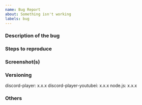 ```yaml
---
name: Bug Report
about: Something isn't working
labels: bug
---
```


### Description of the bug
<!-- What is not working? Provide clear details of the bug including error stacks and your own code -->

### Steps to reproduce
<!-- Step by step guide on how to reproduce this bug -->

### Screenshot(s)
<!-- Screen capture if needed of the bug -->

### Versioning
discord-player: x.x.x
discord-player-youtubei: x.x.x
node.js: x.x.x

### Others
<!-- Other context that might be related to your issue -->